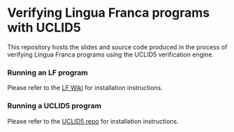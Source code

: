 # Verifying Lingua Franca programs with UCLID5

This repository hosts the slides and source code produced in the process of verifying Lingua Franca programs using the UCLID5
verification engine.

### Running an LF program
Please refer to the [LF Wiki](https://github.com/icyphy/lingua-franca/wiki/Downloading-and-Building) for installation instructions.

### Running a UCLID5 program
Please refer to the [UCLID5 repo](https://github.com/uclid-org/uclid) for installation instructions.
